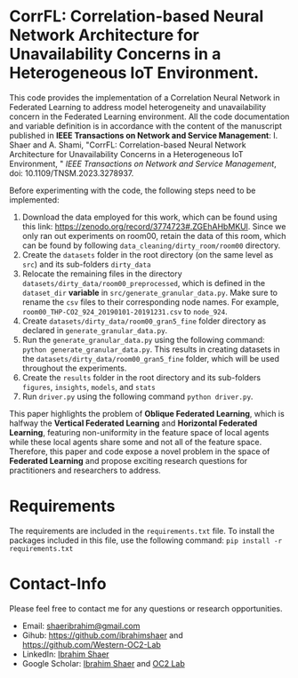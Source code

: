 # CorrFL: Correlation-based Neural Network Architecture for Unavailability Concerns in a Heterogeneous IoT Environment. 

This code provides the implementation of a Correlation Neural Network in Federated Learning to address model heterogeneity and unavailability concern in the Federated Learning environment. All the code documentation and variable definition is in accordance with the content of the manuscript published in 
**IEEE Transactions on Network and Service Management**: 
I. Shaer and A. Shami, "CorrFL: Correlation-based Neural Network Architecture for Unavailability Concerns in a Heterogeneous IoT Environment, " *IEEE Transactions on Network and Service Management*, doi: 10.1109/TNSM.2023.3278937.

Before experimenting with the code, the following steps need to be implemented: 

1. Download the data employed for this work, which can be found using this link: https://zenodo.org/record/3774723#.ZGEhAHbMKUl. Since we only ran out experiments on room00, retain the data of this room, which can be found by following `data_cleaning/dirty_room/room00` directory. 
2. Create the `datasets` folder in the root directory (on the same level as `src`) and its sub-folders `dirty_data`
3. Relocate the remaining files in the directory `datasets/dirty_data/room00_preprocessed`, which is defined in the `dataset_dir` **variable** in `src/generate_granular_data.py`. Make sure to rename the `csv` files to their corresponding node names. For example, `room00_THP-CO2_924_20190101-20191231.csv` to `node_924`.
4. Create `datasets/dirty_data/room00_gran5_fine` folder directory as declared in `generate_granular_data.py`.
5. Run the `generate_granular_data.py` using the following command: `python generate_granular_data.py`. This results in creating datasets in the `datasets/dirty_data/room00_gran5_fine` folder, which will be used throughout the experiments.
6. Create the `results` folder in the root directory and its sub-folders `figures`, `insights`, `models`, and `stats`
7. Run `driver.py` using the following command `python driver.py`.


This paper highlights the problem of **Oblique Federated Learning**, which is halfway the **Vertical Federated Learning** and **Horizontal Federated Learning**, featuring non-uniformity in the feature space of local agents
while these local agents share some and not all of the feature space. Therefore, this paper and code expose a novel problem in the space of **Federated Learning** and propose exciting research questions for practitioners and 
researchers to address. 

# Requirements
The requirements are included in the `requirements.txt` file. To install the packages included in this file, use the following command: `pip install -r requirements.txt`

# Contact-Info

Please feel free to contact me for any questions or research opportunities. 
- Email: shaeribrahim@gmail.com
- Gihub: https://github.com/ibrahimshaer and https://github.com/Western-OC2-Lab
- LinkedIn: [Ibrahim Shaer](https://www.linkedin.com/in/ibrahim-shaer-714781124/)
- Google Scholar: [Ibrahim Shaer](https://scholar.google.com/citations?user=78fAJ_IAAAAJ&hl=en) and [OC2 Lab](https://scholar.google.com/citations?user=ICvnj9EAAAAJ&hl=en)
